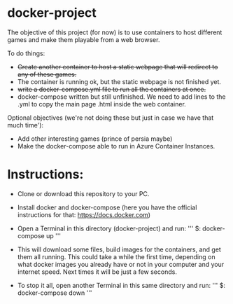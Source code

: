 # docker-project
The objective of this project (for now) is to use containers to host different games and make them playable from a web browser.

To do things:
- ~~Create another container to host a static webpage that will redirect to any of these games.~~
- The container is running ok, but the static webpage is not finished yet.
- ~~write a docker-compose.yml file to run all the containers at once.~~
- docker-compose written but still unfinished. We need to add lines to the .yml to copy the main page .html inside the web container.

Optional objectives (we're not doing these but just in case we have that much time'):
- Add other interesting games (prince of persia maybe)
- Make the docker-compose able to run in Azure Container Instances.

# Instructions:
- Clone or download this repository to your PC.
- Install docker and docker-compose (here you have the official instructions for that: https://docs.docker.com)
- Open a Terminal in this directory (docker-project) and run:
'''
$: docker-compose up
'''
- This will download some files, build images for the containers, and get them all running. This could take a while the first time, depending on what docker images you already have or not in your computer and your internet speed. Next times it will be just a few seconds.

- To stop it all, open another Terminal in this same directory and run:
'''
$: docker-compose down
'''


